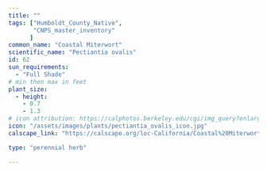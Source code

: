 ```yaml
---
title: ""
tags: ["Humboldt_County_Native",
       "CNPS_master_inventory"
      ]
common_name: "Coastal Miterwort"
scientific_name: "Pectiantia ovalis"
id: 62
sun_requirements:
  - "Full Shade"
# min then max in feet
plant_size:
  - height: 
    - 0.7
    - 1.3
# icon attribution: https://calphotos.berkeley.edu/cgi/img_query?enlarge=0000+0000+0511+2303 
icon: "/assets/images/plants/pectiantia_ovalis_icon.jpg"
calscape_link: "https://calscape.org/loc-California/Coastal%20Miterwort%20(Pectiantia%20ovalis)"

type: "perennial herb"

---
```



